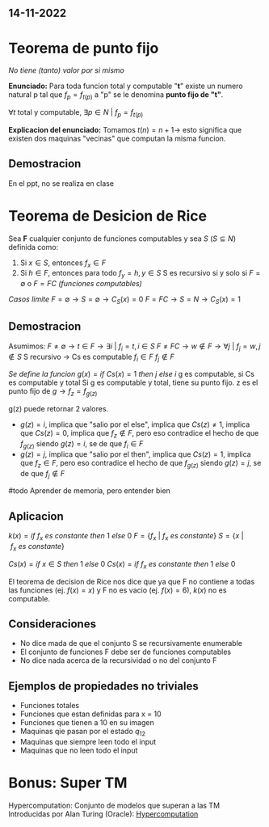 14-11-2022
---
# Teorema de punto fijo
*No tiene (tanto) valor por si mismo*

**Enunciado:**
Para toda funcion total y computable "**t**" existe un numero natural p tal que $f_p = f_{t(p)}$
a "p" se le denomina **punto fijo de "t"**.

$\forall t$ total y computable, $\exists p \in N \ | \ f_p = f_{t(p)}$

**Explicacion del enunciado:**
Tomamos $t(n) = n + 1 \rightarrow$ esto significa que existen dos maquinas "vecinas" que computan la misma funcion.

## Demostracion
En el ppt, no se realiza en clase

# Teorema de Desicion de Rice
Sea **F** cualquier conjunto de funciones computables
y sea *S* $(S \subseteq N)$ definida como:
1. Si $x \in S$, entonces $f_x \in F$
2. Si $h \in F$, entonces para todo $f_y = h, y \in S$
S es recursivo si y solo si $F = \emptyset$ o $F = FC$ *(funciones computables)*

*Casos limite*
$F = \emptyset \rightarrow S = \emptyset \rightarrow C_S(x) = 0$
$F = FC \rightarrow S = N \rightarrow C_S(x) = 1$

## Demostracion
Asumimos:
$F \ne \emptyset \rightarrow t \in F \rightarrow \exists i \ | \ f_i = t, i \in S$
$F \ne FC \rightarrow w \notin F \rightarrow \forall j \ | \ f_j = w, j \notin S$
S recursivo $\rightarrow$ Cs es computable
$f_i \in F$
$f_j \notin F$

*Se define la funcion*
$g(x) = if \ Cs(x) = 1 \ then \ j \ else \ i$
g es computable, si Cs es computable y total
Si g es computable y total, tiene su punto fijo.
z es el punto fijo de $g \rightarrow f_z = f_{g(z)}$

g(z) puede retornar 2 valores.
- $g(z) = i$, implica que "salio por el else", implica que $Cs(z) \ne 1$, implica que $Cs(z) = 0$, implica que $f_z \notin F$, pero eso contradice el hecho de que $f_{g(z)}$ siendo $g(z) = i$, se de que $f_i \in F$
- $g(z) = j$, implica que "salio por el then", implica que $Cs(z) = 1$, implica que $f_z \in F$, pero eso contradice el hecho de que $f_{g(z)}$ siendo $g(z) = j$, se de que $f_j \notin F$

#todo Aprender de memoria, pero entender bien

## Aplicacion
$k(x) = if \ f_x \ es \ constante \ then \ 1 \ else \ 0$
$F = \{f_x \ | \ f_x \ es \ constante\}$
$S = \{x \ | \ f_x \ es \ constante\}$

$Cs(x) = if \ x \in S \ then \ 1 \ else \ 0$
$Cs(x) = if \ f_x \ es \ constante \ then \ 1 \ else \ 0$

El teorema de decision de Rice nos dice que ya que F no contiene a todas las funciones (ej. $f(x) = x$) y F no es vacio (ej. $f(x) = 6$), $k(x)$ no es computable.

## Consideraciones
- No dice mada de que el conjunto S se recursivamente enumerable
- El conjunto de funciones F debe ser de funciones computables
- No dice nada acerca de la recursividad o no del conjunto F

## Ejemplos de propiedades no triviales
- Funciones totales
- Funciones que estan definidas para x = 10
- Funciones que tienen a 10 en su imagen
- Maquinas qie pasan por el estado $q_12$
- Maquinas que siempre leen todo el input
- Maquinas que no leen todo el input

# Bonus: Super TM
Hypercomputation:
Conjunto de modelos que superan a las TM
Introducidas por Alan Turing (Oracle): [Hypercomputation](https://en.wikipedia.org/wiki/Hypercomputation)